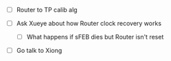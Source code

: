 - [ ] Router to TP calib alg
- [ ] Ask Xueye about how Router clock recovery works
  - [ ] What happens if sFEB dies but Router isn't reset
- [ ] Go talk to Xiong

